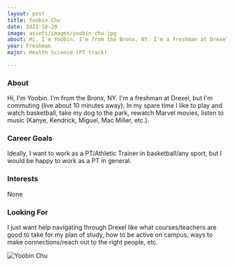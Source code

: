 ```yaml
---
layout: post
title: Yoobin Chu 
date: 2021-10-20
image: assets/images/yoobin-chu.jpg
about: Hi, I'm Yoobin. I'm from the Bronx, NY. I'm a freshman at Drexel, but I'm commuting (live about 10 minutes away). In my spare time I like to play and watch basketball, take my dog to the park, rewatch Marvel movies, listen to music (Kanye, Kendrick, Miguel, Mac Miller, etc.).
year: Freshman
major: Health Science (PT track)

---
```


### About

Hi, I'm Yoobin. I'm from the Bronx, NY. I'm a freshman at Drexel, but I'm commuting (live about 10 minutes away). In my spare time I like to play and watch basketball, take my dog to the park, rewatch Marvel movies, listen to music (Kanye, Kendrick, Miguel, Mac Miller, etc.).

### Career Goals

Ideally, I want to work as a PT/Athletic Trainer in basketball/any sport, but I would be happy to work as a PT in general. 

### Interests

None

### Looking For

I just want help navigating through Drexel like what courses/teachers are good to take for my plan of study, how to be active on campus, ways to make connections/reach out to the right people, etc. 

<div class="text-center my-5">
    <img src="{ ../yoobin-chu.jpg | absolute_url }" alt="Yoobin Chu" class="rounded post-img" />
</div>
